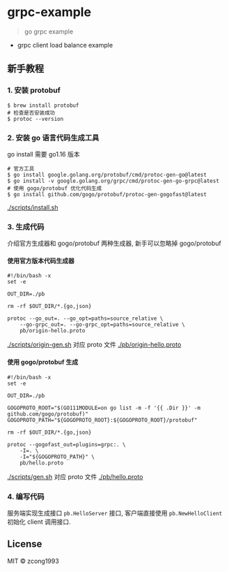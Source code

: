# grpc-example

> go grpc example

- grpc client load balance example

## 新手教程

### 1. 安装 protobuf

```shell
$ brew install protobuf
# 检查是否安装成功
$ protoc --version
```

### 2. 安装 go 语言代码生成工具

go install 需要 go1.16 版本

```shell
# 官方工具
$ go install google.golang.org/protobuf/cmd/protoc-gen-go@latest
$ go install -v google.golang.org/grpc/cmd/protoc-gen-go-grpc@latest
# 使用 gogo/protobuf 优化代码生成
$ go install github.com/gogo/protobuf/protoc-gen-gogofast@latest
```

[./scripts/install.sh](./scripts/install.sh)

### 3. 生成代码

介绍官方生成器和 gogo/protobuf 两种生成器, 新手可以忽略掉 gogo/protobuf

#### 使用官方版本代码生成器

```shell
#!/bin/bash -x
set -e

OUT_DIR=./pb

rm -rf $OUT_DIR/*.{go,json}

protoc --go_out=. --go_opt=paths=source_relative \
    --go-grpc_out=. --go-grpc_opt=paths=source_relative \
    pb/origin-hello.proto

```

[./scripts/origin-gen.sh](./scripts/origin-gen.sh) 对应 proto 文件 [./pb/origin-hello.proto](./pb/origin-hello.proto)

#### 使用 gogo/protobuf 生成

```shell
#!/bin/bash -x
set -e

OUT_DIR=./pb

GOGOPROTO_ROOT="$(GO111MODULE=on go list -m -f '{{ .Dir }}' -m github.com/gogo/protobuf)"
GOGOPROTO_PATH="${GOGOPROTO_ROOT}:${GOGOPROTO_ROOT}/protobuf"

rm -rf $OUT_DIR/*.{go,json}

protoc --gogofast_out=plugins=grpc:. \
    -I=. \
    -I="${GOGOPROTO_PATH}" \
    pb/hello.proto

```

[./scripts/gen.sh](./scripts/gen.sh) 对应 proto 文件 [./pb/hello.proto](./pb/hello.proto)

### 4. 编写代码

服务端实现生成接口 `pb.HelloServer` 接口, 客户端直接使用 `pb.NewHelloClient` 初始化 client 调用接口.

## License

MIT &copy; zcong1993
